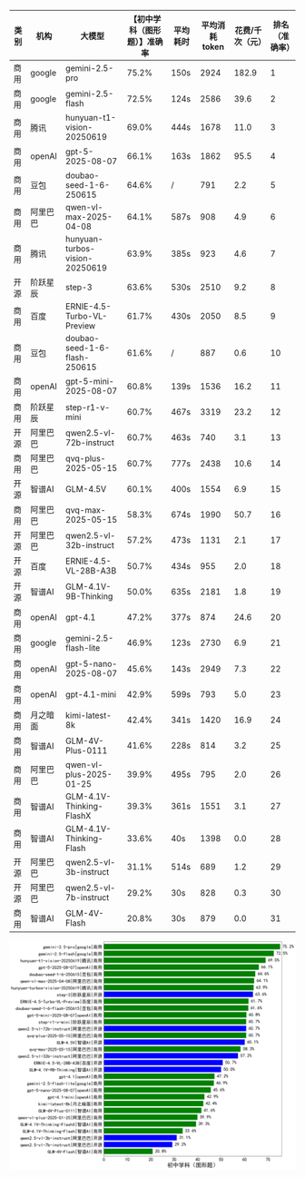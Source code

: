 
|类别|机构|大模型|【初中学科（图形题）】准确率|平均耗时|平均消耗token|花费/千次（元）|排名（准确率）|
|---|---|-----|-------------------|-------|-----------|-----------|-----------|
|商用|google|gemini-2.5-pro|75.2%|150s|2924|182.9|1|
|商用|google|gemini-2.5-flash|72.5%|124s|2586|39.6|2|
|商用|腾讯|hunyuan-t1-vision-20250619|69.0%|444s|1678|11.0|3|
|商用|openAI|gpt-5-2025-08-07|66.1%|163s|1862|95.5|4|
|商用|豆包|doubao-seed-1-6-250615|64.6%|/|791|2.2|5|
|商用|阿里巴巴|qwen-vl-max-2025-04-08|64.1%|587s|908|4.9|6|
|商用|腾讯|hunyuan-turbos-vision-20250619|63.9%|385s|923|4.6|7|
|开源|阶跃星辰|step-3|63.6%|530s|2510|9.2|8|
|商用|百度|ERNIE-4.5-Turbo-VL-Preview|61.7%|430s|2050|8.5|9|
|商用|豆包|doubao-seed-1-6-flash-250615|61.6%|/|887|0.6|10|
|商用|openAI|gpt-5-mini-2025-08-07|60.8%|139s|1536|16.2|11|
|商用|阶跃星辰|step-r1-v-mini|60.7%|467s|3319|23.2|12|
|开源|阿里巴巴|qwen2.5-vl-72b-instruct|60.7%|463s|740|3.1|13|
|商用|阿里巴巴|qvq-plus-2025-05-15|60.7%|777s|2438|10.6|14|
|开源|智谱AI|GLM-4.5V|60.1%|400s|1554|6.9|15|
|商用|阿里巴巴|qvq-max-2025-05-15|58.3%|674s|1990|50.7|16|
|开源|阿里巴巴|qwen2.5-vl-32b-instruct|57.2%|473s|1131|2.1|17|
|开源|百度|ERNIE-4.5-VL-28B-A3B|50.7%|434s|955|2.0|18|
|开源|智谱AI|GLM-4.1V-9B-Thinking|50.0%|635s|2181|1.8|19|
|商用|openAI|gpt-4.1|47.2%|377s|874|24.6|20|
|商用|google|gemini-2.5-flash-lite|46.9%|123s|2730|6.9|21|
|商用|openAI|gpt-5-nano-2025-08-07|45.6%|143s|2949|7.3|22|
|商用|openAI|gpt-4.1-mini|42.9%|599s|793|5.0|23|
|商用|月之暗面|kimi-latest-8k|42.4%|341s|1420|16.9|24|
|商用|智谱AI|GLM-4V-Plus-0111|41.6%|228s|814|3.2|25|
|商用|阿里巴巴|qwen-vl-plus-2025-01-25|39.9%|495s|795|2.0|26|
|商用|智谱AI|GLM-4.1V-Thinking-FlashX|39.3%|361s|1551|3.1|27|
|商用|智谱AI|GLM-4.1V-Thinking-Flash|33.6%|40s|1398|0.0|28|
|开源|阿里巴巴|qwen2.5-vl-3b-instruct|31.1%|514s|689|1.2|29|
|开源|阿里巴巴|qwen2.5-vl-7b-instruct|29.2%|30s|828|0.3|30|
|商用|智谱AI|GLM-4V-Flash|20.8%|30s|879|0.0|31|


![lin](../pic/初中学科（图形题）.png)